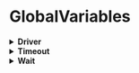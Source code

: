 ﻿# GlobalVariables

        
<details>
<summary><b> Driver </b></summary>

Instância do Driver corrente.

Exemplo de uso:

```c#
  GlobalVariables(driver, 240).Driver
```

</details>

<details>
<summary><b> Timeout </b></summary>

Timeout padrão.

Exemplo de uso:

```c#
 GlobalVariables(driver, 240).Timeout;
 ```

</details>

<details>
<summary><b> Wait </b></summary>

WebDriverWait corrente.

Exemplo de uso:

```c#
  GlobalVariables(driver, 240).Wait;
```

</details>

